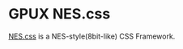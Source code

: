 # GPUX NES.css

[NES.css](https://github.com/nostalgic-css/NES.css) is a NES-style(8bit-like) CSS Framework.
